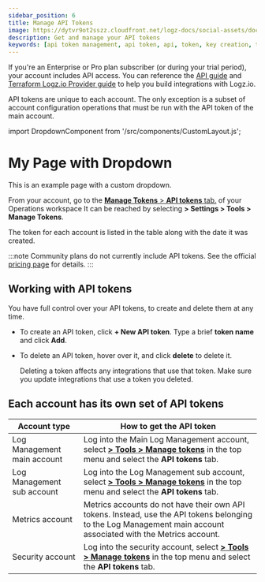 ```yaml
---
sidebar_position: 6
title: Manage API Tokens
image: https://dytvr9ot2sszz.cloudfront.net/logz-docs/social-assets/docs-social.jpg
description: Get and manage your API tokens
keywords: [api token management, api token, api, token, key creation, token authentication, security, secured login]
---
```


If you're an Enterprise or Pro plan subscriber (or during your trial period),
your account includes API access. You can reference the [API guide](https://api-docs.logz.io/docs/logz/logz-io-api/) and [Terraform Logz.io Provider guide](https://docs.logz.io/integrations/terraform/) to help you build integrations with Logz.io.

API tokens are unique to each account. The only exception is a subset of account configuration operations that must be run with the API token of the main account.





import DropdownComponent from '/src/components/CustomLayout.js';

# My Page with Dropdown

This is an example page with a custom dropdown.

<DropdownComponent />





From your account, go to the <a href="https://app.logz.io/#/dashboard/settings/manage-tokens/api" target ="_blank"> **Manage Tokens** > **API tokens** tab.</a> of your Operations workspace It can be reached by selecting **<i class="li li-gear"></i> > Settings > Tools > Manage Tokens**. 

The token for each account is listed in the table along with the date it was created.

:::note
Community plans do not currently include API tokens. See the official [pricing page](https://logz.io/pricing/) for details.
:::

## Working with API tokens

You have full control over your API tokens, to create and delete them at any time.

* To create an API token, click **+ New API token**. Type a brief **token name** and click **Add**.
* To delete an API token, hover over it, and click **delete** <i class="li li-trash"></i> to delete it.

  Deleting a token affects any integrations that use that token. Make sure you update integrations that use a token you deleted.

## Each account has its own set of API tokens

| Account type | How to get the API token |
|---|---|
| Log Management main account | Log into the Main Log Management account, select [**<i class="li li-gear"></i> > Tools > Manage tokens**](https://app.logz.io/#/dashboard/settings/manage-tokens/api) in the top menu and select the **API tokens** tab. |
| Log Management sub account | Log into the Log Management sub account, select [**<i class="li li-gear"></i> > Tools > Manage tokens**](https://app.logz.io/#/dashboard/settings/manage-tokens/api) in the top menu and select the **API tokens** tab. |
| Metrics account | Metrics accounts do not have their own API tokens. Instead, use the API tokens belonging to the Log Management main account associated with the Metrics account.|
| Security account | Log into the security account, select [**<i class="li li-gear"></i> > Tools > Manage tokens**](https://app.logz.io/#/dashboard/settings/manage-tokens/api) in the top menu and select the **API tokens** tab. |
